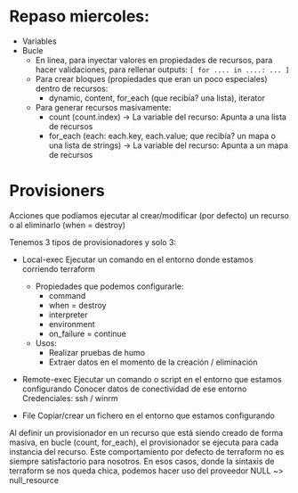 # Repaso miercoles:

- Variables
- Bucle
    - En linea, para inyectar valores en propiedades de recursos, para hacer validaciones, para rellenar outputs: `[ for .... in ....: ... ]`
    - Para crear bloques (propiedades que eran un poco especiales) dentro de recursos:
        - dynamic, content, for_each (que recibía? una lista), iterator
    - Para generar recursos masivamente:
        - count    (count.index)                                                                -> La variable del recurso: 
                                                                                                    Apunta a una lista de recursos                           
        - for_each (each: each.key, each.value; que recibía? un mapa o una lista de strings)    -> La variable del recurso:
                                                                                                    Apunta a un mapa de recursos   
# Provisioners

Acciones que podíamos ejecutar al crear/modificar (por defecto) un recurso o al eliminarlo (when = destroy)

Tenemos 3 tipos de provisionadores y solo 3:
- Local-exec    Ejecutar un comando en el entorno donde estamos corriendo terraform
    - Propiedades que podemos configurarle:
        - command
        - when = destroy
        - interpreter
        - environment
        - on_failure = continue
    - Usos:
        - Realizar pruebas de humo
        - Extraer datos en el momento de la creación / eliminación
- Remote-exec   Ejecutar un comando o script en el entorno que estamos configurando
                Conocer datos de conectividad de ese entorno
                Credenciales: ssh / winrm

- File          Copiar/crear un fichero en el entorno que estamos configurando

Al definir un provisionador en un recurso que está siendo creado de forma masiva, en bucle (count, for_each), el provisionador se ejecuta
para cada instancia del recurso. Este comportamiento por defecto de terraform no es siempre satisfactorio para nosotros.
En esos casos, donde la sintaxis de terraform se nos queda chica, podemos hacer uso del proveedor NULL ~> null_resource